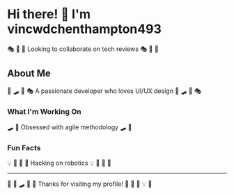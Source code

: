 # Hi there! 👋 I'm vincwdchenthampton493

🎭 🥁 🚀 Looking to collaborate on tech reviews 🎭 🥁 🚀

## About Me
🚴 🛹 🎯 🎭 A passionate developer who loves UI/UX design 🚴 🛹 🎯 🎭

### What I'm Working On
🛹 🎯 Obsessed with agile methodology 🛹 🎯

### Fun Facts
💡 🌈 🥋 🎳 Hacking on robotics 💡 🌈 🥋 🎳

---
🎯 🎤 🛹 🏏 🏏 Thanks for visiting my profile! 🥋 🏏 🎤 💡 🎣
